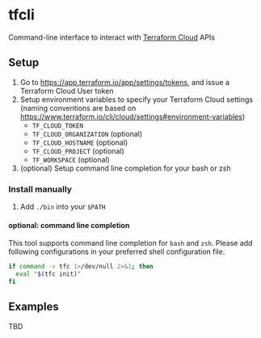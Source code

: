 # tfcli

Command-line interface to interact with [Terraform Cloud](https://app.terraform.io/) APIs

## Setup

1. Go to https://app.terraform.io/app/settings/tokens, and issue a Terraform Cloud User token
1. Setup environment variables to specify your Terraform Cloud settings (naming conventions are based on https://www.terraform.io/cli/cloud/settings#environment-variables)
    * `TF_CLOUD_TOKEN`
    * `TF_CLOUD_ORGANIZATION` (optional)
    * `TF_CLOUD_HOSTNAME` (optional)
    * `TF_CLOUD_PROJECT` (optional)
    * `TF_WORKSPACE` (optional)
1. (optional) Setup command line completion for your bash or zsh

### Install manually

1. Add `./bin` into your `$PATH`

#### optional: command line completion

This tool supports command line completion for `bash` and `zsh`.
Please add following configurations in your preferred shell configuration file.

```sh
if command -v tfc 1>/dev/null 2>&1; then
  eval "$(tfc init)"
fi
```

## Examples

TBD
